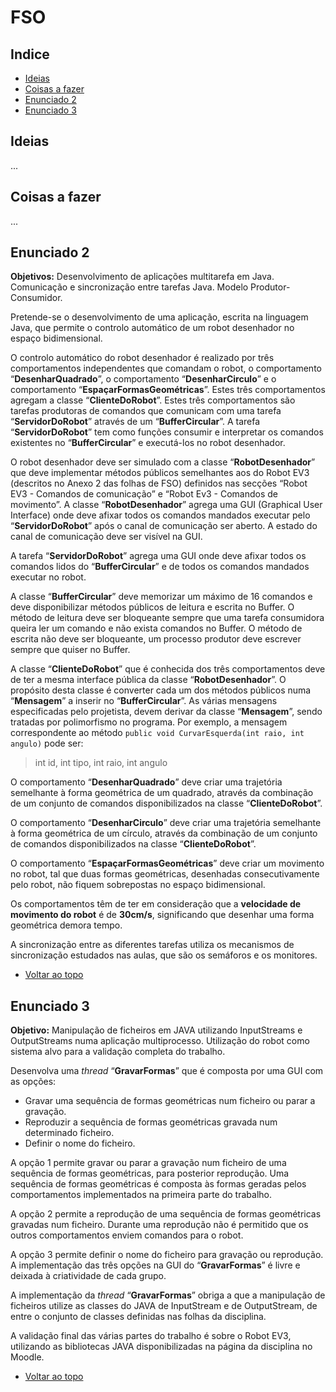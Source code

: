 # FSO


## Indice
* [Ideias](#ideias)
* [Coisas a fazer](#coisas-a-fazer)
* [Enunciado 2](#enunciado-2)
* [Enunciado 3](#enunciado-3)

## Ideias
...
	
## Coisas a fazer
...

## Enunciado 2

**Objetivos:** Desenvolvimento de aplicações multitarefa em Java. Comunicação e
sincronização entre tarefas Java. Modelo Produtor-Consumidor.

Pretende-se o desenvolvimento de uma aplicação, escrita na linguagem Java, que permite o
controlo automático de um robot desenhador no espaço bidimensional.

O controlo automático do robot desenhador é realizado por três comportamentos
independentes que comandam o robot, o comportamento “**DesenharQuadrado**”, o
comportamento “**DesenharCirculo**” e o comportamento “**EspaçarFormasGeométricas**”.
Estes três comportamentos agregam a classe “**ClienteDoRobot**”. Estes três comportamentos
são tarefas produtoras de comandos que comunicam com uma tarefa “**ServidorDoRobot**”
através de um “**BufferCircular**”. A tarefa “**ServidorDoRobot**” tem como funções consumir
e interpretar os comandos existentes no “**BufferCircular**” e executá-los no robot desenhador.

O robot desenhador deve ser simulado com a classe “**RobotDesenhador**” que deve
implementar métodos públicos semelhantes aos do Robot EV3 (descritos no Anexo 2 das
folhas de FSO) definidos nas secções “Robot EV3 - Comandos de comunicação” e “Robot
Ev3 - Comandos de movimento”. A classe “**RobotDesenhador**” agrega uma GUI (Graphical
User Interface) onde deve afixar todos os comandos mandados executar pelo
“**ServidorDoRobot**” após o canal de comunicação ser aberto. A estado do canal de
comunicação deve ser visível na GUI.

A tarefa “**ServidorDoRobot**” agrega uma GUI onde deve afixar todos os comandos lidos do
“**BufferCircular**” e de todos os comandos mandados executar no robot.

A classe “**BufferCircular**” deve memorizar um máximo de 16 comandos e deve
disponibilizar métodos públicos de leitura e escrita no Buffer. O método de leitura deve ser
bloqueante sempre que uma tarefa consumidora queira ler um comando e não exista 
comandos no Buffer. O método de escrita não deve ser bloqueante, um processo produtor
deve escrever sempre que quiser no Buffer.

A classe “**ClienteDoRobot**” que é conhecida dos três comportamentos deve de ter a mesma
interface pública da classe “**RobotDesenhador**”. O propósito desta classe é converter cada
um dos métodos públicos numa “**Mensagem**” a inserir no “**BufferCircular**”. As várias
mensagens especificadas pelo projetista, devem derivar da classe “**Mensagem**”, sendo
tratadas por polimorfismo no programa. Por exemplo, a mensagem correspondente ao
método `public void CurvarEsquerda(int raio, int angulo)` pode ser:

> int id, int tipo, int raio, int angulo

O comportamento “**DesenharQuadrado**” deve criar uma trajetória semelhante à forma
geométrica de um quadrado, através da combinação de um conjunto de comandos
disponibilizados na classe “**ClienteDoRobot**”.

O comportamento “**DesenharCirculo**” deve criar uma trajetória semelhante à forma
geométrica de um círculo, através da combinação de um conjunto de comandos
disponibilizados na classe “**ClienteDoRobot**”.

O comportamento “**EspaçarFormasGeométricas**” deve criar um movimento no robot, tal
que duas formas geométricas, desenhadas consecutivamente pelo robot, não fiquem
sobrepostas no espaço bidimensional.

Os comportamentos têm de ter em consideração que a **velocidade de movimento do robot**
é de **30cm/s**, significando que desenhar uma forma geométrica demora tempo.

A sincronização entre as diferentes tarefas utiliza os mecanismos de sincronização estudados
nas aulas, que são os semáforos e os monitores.

* [Voltar ao topo](#fso)

## Enunciado 3

**Objetivo:** Manipulação de ficheiros em JAVA utilizando InputStreams e OutputStreams
numa aplicação multiprocesso. Utilização do robot como sistema alvo para a validação
completa do trabalho.

Desenvolva uma *thread* “**GravarFormas**” que é composta por uma GUI com as opções:
* Gravar uma sequência de formas geométricas num ficheiro ou parar a gravação.
* Reproduzir a sequência de formas geométricas gravada num determinado ficheiro.
* Definir o nome do ficheiro.

A opção 1 permite gravar ou parar a gravação num ficheiro de uma sequência de formas
geométricas, para posterior reprodução. Uma sequência de formas geométricas é
composta às formas geradas pelos comportamentos implementados na primeira parte do
trabalho.

A opção 2 permite a reprodução de uma sequência de formas geométricas gravadas num
ficheiro. Durante uma reprodução não é permitido que os outros comportamentos enviem
comandos para o robot.

A opção 3 permite definir o nome do ficheiro para gravação ou reprodução.
A implementação das três opções na GUI do “**GravarFormas**” é livre e deixada à
criatividade de cada grupo.

A implementação da *thread* “**GravarFormas**” obriga a que a manipulação de ficheiros
utilize as classes do JAVA de InputStream e de OutputStream, de entre o conjunto de
classes definidas nas folhas da disciplina.

A validação final das várias partes do trabalho é sobre o Robot EV3, utilizando as
bibliotecas JAVA disponibilizadas na página da disciplina no Moodle.

* [Voltar ao topo](#fso)
